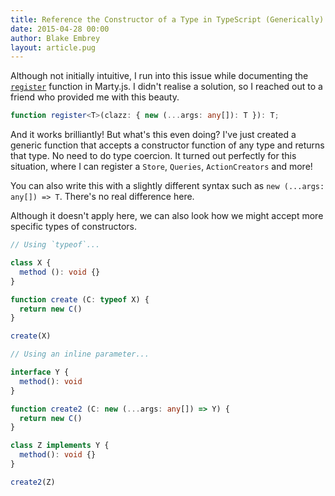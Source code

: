 ```yaml
---
title: Reference the Constructor of a Type in TypeScript (Generically)
date: 2015-04-28 00:00
author: Blake Embrey
layout: article.pug
---
```


Although not initially intuitive, I run into this issue while documenting the [`register`](http://martyjs.org/api/registry/index.html#register) function in Marty.js. I didn't realise a solution, so I reached out to a friend who provided me with this beauty.

```ts
function register<T>(clazz: { new (...args: any[]): T }): T;
```

And it works brilliantly! But what's this even doing? I've just created a generic function that accepts a constructor function of any type and returns that type. No need to do type coercion. It turned out perfectly for this situation, where I can register a `Store`, `Queries`, `ActionCreators` and more!

You can also write this with a slightly different syntax such as `new (...args: any[]) => T`. There's no real difference here.

Although it doesn't apply here, we can also look how we might accept more specific types of constructors.

```ts
// Using `typeof`...

class X {
  method (): void {}
}

function create (C: typeof X) {
  return new C()
}

create(X)

// Using an inline parameter...

interface Y {
  method(): void
}

function create2 (C: new (...args: any[]) => Y) {
  return new C()
}

class Z implements Y {
  method(): void {}
}

create2(Z)
```

